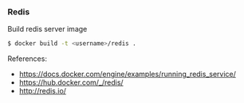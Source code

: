 ### Redis 

Build redis server image

```bash
$ docker build -t <username>/redis .
```

References:

 - https://docs.docker.com/engine/examples/running_redis_service/
 - https://hub.docker.com/_/redis/
 - http://redis.io/
